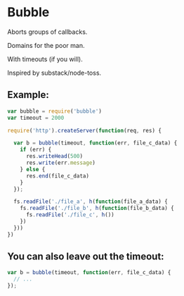 # Bubble

Aborts groups of callbacks.

Domains for the poor man.

With timeouts (if you will).

Inspired by substack/node-toss.

## Example:


```javascript
var bubble = require('bubble')
var timeout = 2000

require('http').createServer(function(req, res) {

  var b = bubble(timeout, function(err, file_c_data) {
    if (err) {
      res.writeHead(500)
      res.write(err.message)
    } else {
      res.end(file_c_data)
    }
  });

  fs.readFile('./file_a', h(function(file_a_data) {
    fs.readFile('./file_b', h(function(file_b_data) {
      fs.readFile('./file_c', h())
    })
  }))
})
```

## You can also leave out the timeout:

```javascript
var b = bubble(timeout, function(err, file_c_data) {
  // ...
});
```